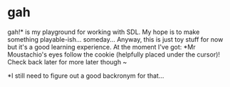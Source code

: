 # gah

gah!* is my playground for working with SDL. My hope is to make something playable-ish... someday...
Anyway, this is just toy stuff for now but it's a good learning experience. At the moment I've got:
  *Mr Moustachio's eyes follow the cookie (helpfully placed under the cursor)!
Check back later for more later though ~

*I still need to figure out a good backronym for that...
